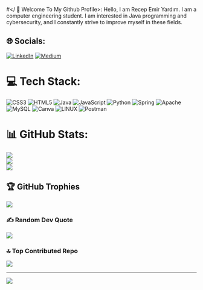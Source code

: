 
#</ 💫 Welcome To My Github Profile>:
Hello, I am Recep Emir Yardım. I am a computer engineering student. I am interested in Java programming and cybersecurity, and I constantly strive to improve myself in these fields.


## 🌐 Socials:
[![LinkedIn](https://img.shields.io/badge/LinkedIn-%230077B5.svg?logo=linkedin&logoColor=white)](https://linkedin.com/in/emirec) [![Medium](https://img.shields.io/badge/Medium-12100E?logo=medium&logoColor=white)](https://medium.com/@@emirec) 

# 💻 Tech Stack:
![CSS3](https://img.shields.io/badge/css3-%231572B6.svg?style=for-the-badge&logo=css3&logoColor=white) ![HTML5](https://img.shields.io/badge/html5-%23E34F26.svg?style=for-the-badge&logo=html5&logoColor=white) ![Java](https://img.shields.io/badge/java-%23ED8B00.svg?style=for-the-badge&logo=java&logoColor=white) ![JavaScript](https://img.shields.io/badge/javascript-%23323330.svg?style=for-the-badge&logo=javascript&logoColor=%23F7DF1E) ![Python](https://img.shields.io/badge/python-3670A0?style=for-the-badge&logo=python&logoColor=ffdd54) ![Spring](https://img.shields.io/badge/spring-%236DB33F.svg?style=for-the-badge&logo=spring&logoColor=white) ![Apache](https://img.shields.io/badge/apache-%23D42029.svg?style=for-the-badge&logo=apache&logoColor=white) ![MySQL](https://img.shields.io/badge/mysql-%2300f.svg?style=for-the-badge&logo=mysql&logoColor=white) ![Canva](https://img.shields.io/badge/Canva-%2300C4CC.svg?style=for-the-badge&logo=Canva&logoColor=white) ![LINUX](https://img.shields.io/badge/Linux-FCC624?style=for-the-badge&logo=linux&logoColor=black) ![Postman](https://img.shields.io/badge/Postman-FF6C37?style=for-the-badge&logo=postman&logoColor=white)
# 📊 GitHub Stats:
![](https://github-readme-stats.vercel.app/api?username=0xEmirec&theme=tokyonight&hide_border=false&include_all_commits=true&count_private=true)<br/>
![](https://github-readme-streak-stats.herokuapp.com/?user=0xEmirec&theme=tokyonight&hide_border=false)<br/>
![](https://github-readme-stats.vercel.app/api/top-langs/?username=0xEmirec&theme=tokyonight&hide_border=false&include_all_commits=true&count_private=true&layout=compact)

## 🏆 GitHub Trophies
![](https://github-profile-trophy.vercel.app/?username=0xEmirec&theme=tokyonight&no-frame=false&no-bg=false&margin-w=4)

### ✍️ Random Dev Quote
![](https://quotes-github-readme.vercel.app/api?type=horizontal&theme=tokyonight)

### 🔝 Top Contributed Repo
![](https://github-contributor-stats.vercel.app/api?username=0xEmirec&limit=5&theme=tokyonight&combine_all_yearly_contributions=true)

---
[![](https://visitcount.itsvg.in/api?id=0xEmirec&icon=2&color=1)](https://visitcount.itsvg.in)

<!-- Proudly created with GPRM ( https://gprm.itsvg.in ) -->
